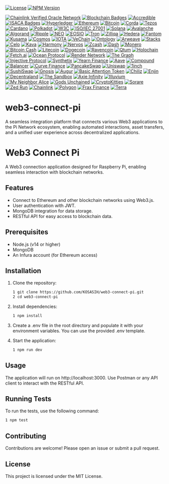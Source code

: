 [![License](https://img.shields.io/badge/license-MIT-brightgreen.svg?style=for-the-badge)](https://opensource.org/licenses/MIT)
[![NPM Version](https://img.shields.io/npm/v/your-package-name.svg?style=for-the-badge)](https://www.npmjs.com/package/your-package-name)

[![Chainlink Verified Oracle Network](https://img.shields.io/badge/Chainlink-Verified%20Oracle%20Network-3498DB?style=for-the-badge&logo=chainlink&logoColor=white)](https://chain.link/)
[![Blockchain Badges](https://img.shields.io/badge/Blockchain%20Badges-Digital%20Credentials-4CAF50?style=for-the-badge)](https://www.blockchainbadges.com/)
[![Accredible](https://img.shields.io/badge/Accredible-Digital%20Credentials-FF9800?style=for-the-badge)](https://www.accredible.com/)
[![ISACA Badges](https://img.shields.io/badge/ISACA-Open%20Badges-0072C6?style=for-the-badge)](https://www.isaca.org/credentialing/credentialing-badges)
[![Hyperledger](https://img.shields.io/badge/Hyperledger-Project-00BFFF?style=for-the-badge&logo=hyperledger&logoColor=white)](https://www.hyperledger.org/)
[![Ethereum](https://img.shields.io/badge/Ethereum-Blockchain-3C3C3D?style=for-the-badge&logo=ethereum&logoColor=white)](https://ethereum.org/)
[![Bitcoin](https://img.shields.io/badge/Bitcoin-Cryptocurrency-F7931A?style=for-the-badge&logo=bitcoin&logoColor=white)](https://bitcoin.org/)
[![Corda](https://img.shields.io/badge/Corda-Blockchain-00A3E0?style=for-the-badge&logo=corda&logoColor=white)](https://www.corda.net/)
[![Tezos](https://img.shields.io/badge/Tezos-Blockchain-000000?style=for-the-badge&logo=tezos&logoColor=white)](https://tezos.com/)
[![Cardano](https://img.shields.io/badge/Cardano-Blockchain-3CCBDA?style=for-the-badge&logo=cardano&logoColor=white)](https://www.cardano.org/)
[![Polkadot](https://img.shields.io/badge/Polkadot-Blockchain-EC4C3D?style=for-the-badge&logo=polkadot&logoColor=white)](https://polkadot.network/)
[![W3C](https://img.shields.io/badge/W3C-Standards-005A8B?style=for-the-badge&logo=w3c&logoColor=white)](https://www.w3.org/)
[![ISO/IEC 27001](https://img.shields.io/badge/ISO/IEC%2027001-Information%20Security-FFCC00?style=for-the-badge)](https://www.iso.org/isoiec-27001-information-security.html)
[![Solana](https://img.shields.io/badge/Solana-Blockchain-65B3F0?style=for-the-badge&logo=solana&logoColor=white)](https://solana.com/)
[![Avalanche](https://img.shields.io/badge/Avalanche-Blockchain-EB5757?style=for-the-badge&logo=avalanche&logoColor=white)](https://www.avax.network/)
[![Algorand](https://img.shields.io/badge/Algorand-Blockchain-00A3E0?style=for-the-badge&logo=algorand&logoColor=white)](https://www.algorand.com/)
[![Ripple](https://img.shields.io/badge/Ripple-Blockchain-00A8E0?style=for-the-badge&logo=ripple&logoColor=white)](https://ripple.com/)
[![NEO](https://img.shields.io/badge/NEO-Blockchain-00BFFF?style=for-the-badge&logo=neo&logoColor=white)](https://neo.org/)
[![EOSIO](https://img.shields.io/badge/EOSIO-Blockchain-00B4D8?style=for-the-badge&logo=eos&logoColor=white)](https://eos.io/)
[![Tron](https://img.shields.io/badge/Tron-Blockchain-FF6A00?style=for-the-badge&logo=tron&logoColor=white)](https://tron.network/)
[![Zilliqa](https://img.shields.io/badge/Zilliqa-Blockchain-1C1C1C?style=for-the-badge&logo=zilliqa&logoColor=white)](https://zilliqa.com/)
[![Hedera](https://img.shields.io/badge/Hedera-Blockchain-00B2A9?style=for-the-badge&logo=hedera&logoColor=white)](https://www.hedera.com/)
[![Fantom](https://img.shields.io/badge/Fantom-Blockchain-1B1F24?style=for-the-badge&logo=fantom&logoColor=white)](https://fantom.foundation/)
[![Kusama](https://img.shields.io/badge/Kusama-Blockchain-6C6C6C?style=for-the-badge&logo=kusama&logoColor=white)](https://kusama.network/)
[![Cosmos](https://img.shields.io/badge/Cosmos-Blockchain-2B2D42?style=for-the-badge&logo=cosmos&logoColor=white)](https://cosmos.network/)
[![IOTA](https://img.shields.io/badge/IOTA-Blockchain-4B8BBE?style=for-the-badge&logo=iota&logoColor=white)](https://www.iota.org/)
[![VeChain](https://img.shields.io/badge/VeChain-Blockchain-4B4B4B?style=for-the-badge&logo=vechain&logoColor=white)](https://www.vechain.org/)
[![Ontology](https://img.shields.io/badge/Ontology-Blockchain-00A3E0?style=for-the-badge&logo=ontology&logoColor=white)](https://ont.io/)
[![Arweave](https://img.shields.io/badge/Arweave-Blockchain-4B8BBE?style=for-the-badge&logo=arweave&logoColor=white)](https://www.arweave.org/)
[![Stacks](https://img.shields.io/badge/Stacks-Blockchain-3D3D3D?style=for-the-badge&logo=stacks&logoColor=white)](https://www.stacks.co/)
[![Celo](https://img.shields.io/badge/Celo-Blockchain-00BFAE?style=for-the-badge&logo=celo&logoColor=white)](https://celo.org/)
[![Kava](https://img.shields.io/badge/Kava-Blockchain-4B8BBE?style=for-the-badge&logo=kava&logoColor=white)](https://www.kava.io/)
[![Harmony](https://img.shields.io/badge/Harmony-Blockchain-2D6BFF?style=for-the-badge&logo=harmony&logoColor=white)](https://www.harmony.one/)
[![Nervos](https://img.shields.io/badge/Nervos-Blockchain-FF4B00?style=for-the-badge&logo=nervos&logoColor=white)](https://www.nervos.org/)
[![Zcash](https://img.shields.io/badge/Zcash-Cryptocurrency-EC8C00?style=for-the-badge&logo=zcash&logoColor=white)](https://z.cash/)
[![Dash](https://img.shields.io/badge/Dash-Cryptocurrency-00BFFF?style=for-the-badge&logo=dash&logoColor=white)](https://www.dash.org/)
[![Monero](https://img.shields.io/badge/Monero-Cryptocurrency-FF6600?style=for-the-badge&logo=monero&logoColor=white)](https://www.getmonero.org/)
[![Bitcoin Cash](https://img.shields.io/badge/Bitcoin%20Cash-Cryptocurrency-8CC51F?style=for-the-badge&logo=bitcoin&logoColor=white)](https://www.bitcoincash.org/)
[![Litecoin](https://img.shields.io/badge/Litecoin-Cryptocurrency-4C4C4C?style=for-the-badge&logo=litecoin&logoColor=white)](https://litecoin.com/)
[![Dogecoin](https://img.shields.io/badge/Dogecoin-Cryptocurrency-C2A83D?style=for-the-badge&logo=dogecoin&logoColor=white)](https://dogecoin.com/)
[![Ravencoin](https://img.shields.io/badge/Ravencoin-Cryptocurrency-8B0000?style=for-the-badge&logo=ravencoin&logoColor=white)](https://ravencoin.org/)
[![Qtum](https://img.shields.io/badge/Qtum-Blockchain-00BFFF?style=for-the-badge&logo=qtum&logoColor=white)](https://qtum.org/)
[![Holochain](https://img.shields.io/badge/Holochain-Blockchain-FF4B00?style=for-the-badge&logo=holochain&logoColor=white)](https://holochain.org/)
[![Fetch.ai](https://img.shields.io/badge/Fetch.ai-Blockchain-00BFFF?style=for-the-badge&logo=fetch-ai&logoColor=white)](https://fetch.ai/)
[![Ocean Protocol](https://img.shields.io/badge/Ocean%20Protocol-Blockchain-0072B8?style=for-the-badge&logo=oceanprotocol&logoColor=white)](https://oceanprotocol.com/)
[![Render Network](https://img.shields.io/badge/Render%20Network-Blockchain-FF3D00?style=for-the-badge&logo=render&logoColor=white)](https://render.com/)
[![The Graph](https://img.shields.io/badge/The%20Graph-Blockchain-00BFFF?style=for-the-badge&logo=thegraph&logoColor=white)](https://thegraph.com/)
[![Injective Protocol](https://img.shields.io/badge/Injective%20Protocol-Blockchain-4B8BBE?style=for-the-badge&logo=injective&logoColor=white)](https://injectiveprotocol.com/)
[![Synthetix](https://img.shields.io/badge/Synthetix-Blockchain-00BFFF?style=for-the-badge&logo=synthetix&logoColor=white)](https://synthetix.io/)
[![Yearn Finance](https://img.shields.io/badge/Yearn%20Finance-Blockchain-FFD700?style=for-the-badge&logo=yearn&logoColor=white)](https://yearn.finance/)
[![Aave](https://img.shields.io/badge/Aave-Blockchain-3A3A3A?style=for-the-badge&logo=aave&logoColor=white)](https://aave.com/)
[![Compound](https://img.shields.io/badge/Compound-Blockchain-00BFFF?style=for-the-badge&logo=compound&logoColor=white)](https://compound.finance/)
[![Balancer](https://img.shields.io/badge/Balancer-Blockchain-FF007A?style=for-the-badge&logo=balancer&logoColor=white)](https://balancer.finance/)
[![Curve Finance](https://img.shields.io/badge/Curve%20Finance-Blockchain-00BFFF?style=for-the-badge&logo=curve&logoColor=white)](https://curve.fi/)
[![PancakeSwap](https://img.shields.io/badge/PancakeSwap-Blockchain-FEBB00?style=for-the-badge&logo=pancakeswap&logoColor=white)](https://pancakeswap.finance/)
[![Uniswap](https://img.shields.io/badge/Uniswap-Blockchain-FF007A?style=for-the-badge&logo=uniswap&logoColor=white)](https://uniswap.org/)
[![1inch](https://img.shields.io/badge/1inch-Blockchain-00BFFF?style=for-the-badge&logo=1inch&logoColor=white)](https://1inch.io/)
[![SushiSwap](https://img.shields.io/badge/SushiSwap-Blockchain-FF007A?style=for-the-badge&logo=sushi&logoColor=white)](https://sushi.com/)
[![Gnosis](https://img.shields.io/badge/Gnosis-Blockchain-00BFFF?style=for-the-badge&logo=gnosis&logoColor=white)](https://gnosis.io/)
[![Augur](https://img.shields.io/badge/Augur-Blockchain-FF007A?style=for-the-badge&logo=augur&logoColor=white)](https://augur.net/)
[![Basic Attention Token](https://img.shields.io/badge/Basic%20Attention%20Token-Blockchain-FF6F20?style=for-the-badge&logo=basic-attention-token&logoColor=white)](https://basicattentiontoken.org/)
[![Chiliz](https://img.shields.io/badge/Chiliz-Blockchain-00A3E0?style=for-the-badge&logo=chiliz&logoColor=white)](https://chiliz.com/)
[![Enjin](https://img.shields.io/badge/Enjin-Blockchain-00BFFF?style=for-the-badge&logo=enjin&logoColor=white)](https://enjin.io/)
[![Decentraland](https://img.shields.io/badge/Decentraland-Blockchain-4B8BBE?style=for-the-badge&logo=decentraland&logoColor=white)](https://decentraland.org/)
[![The Sandbox](https://img.shields.io/badge/The%20Sandbox-Blockchain-00BFFF?style=for-the-badge&logo=sandbox&logoColor=white)](https://www.sandbox.game/)
[![Axie Infinity](https://img.shields.io/badge/Axie%20Infinity-Blockchain-00BFFF?style=for-the-badge&logo=axie-infinity&logoColor=white)](https://axieinfinity.com/)
[![Illuvium](https://img.shields.io/badge/Illuvium-Blockchain-00BFFF?style=for-the-badge&logo=illuvium&logoColor=white)](https://illuvium.io/)
[![My Neighbor Alice](https://img.shields.io/badge/My%20Neighbor%20Alice-Blockchain-FF6F20?style=for-the-badge&logo=my-neighbor-alice&logoColor=white)](https://myneighboralice.com/)
[![Gods Unchained](https://img.shields.io/badge/Gods%20Unchained-Blockchain-FF6F20?style=for-the-badge&logo=gods-unchained&logoColor=white)](https://godsunchained.com/)
[![CryptoKitties](https://img.shields.io/badge/CryptoKitties-Blockchain-00BFFF?style=for-the-badge&logo=cryptokitties&logoColor=white)](https://www.cryptokitties.co/)
[![Sorare](https://img.shields.io/badge/Sorare-Blockchain-00BFFF?style=for-the-badge&logo=sorare&logoColor=white)](https://sorare.com/)
[![Zed Run](https://img.shields.io/badge/Zed%20Run-Blockchain-FF6F20?style=for-the-badge&logo=zed-run&logoColor=white)](https://zed.run/)
[![Chainlink](https://img.shields.io/badge/Chainlink-Blockchain-00BFFF?style=for-the-badge&logo=chainlink&logoColor=white)](https://chain.link/)
[![Polygon](https://img.shields.io/badge/Polygon-Blockchain-8C3DFF?style=for-the-badge&logo=polygon&logoColor=white)](https://polygon.technology/)
[![Frax Finance](https://img.shields.io/badge/Frax%20Finance-Blockchain-00BFFF?style=for-the-badge&logo=frax&logoColor=white)](https://frax.finance/)
[![Terra](https://img.shields.io/badge/Terra-Blockchain-00BFFF?style=for-the-badge&logo=terra&logoColor=white)](https://terra.money/)

# web3-connect-pi
A seamless integration platform that connects various Web3 applications to the Pi Network ecosystem, enabling automated interactions, asset transfers, and a unified user experience across decentralized applications.

# Web3 Connect Pi

A Web3 connection application designed for Raspberry Pi, enabling seamless interaction with blockchain networks.

## Features

- Connect to Ethereum and other blockchain networks using Web3.js.
- User authentication with JWT.
- MongoDB integration for data storage.
- RESTful API for easy access to blockchain data.

## Prerequisites

- Node.js (v14 or higher)
- MongoDB
- An Infura account (for Ethereum access)

## Installation

1. Clone the repository:

   ```bash
   1 git clone https://github.com/KOSASIH/web3-connect-pi.git
   2 cd web3-connect-pi
   ```

2. Install dependencies:

   ```bash
   1 npm install
   ```
   
3. Create a .env file in the root directory and populate it with your environment variables. You can use the provided .env template.

4. Start the application:

   ```bash
   1 npm run dev
   ```
   
## Usage
The application will run on http://localhost:3000.
Use Postman or any API client to interact with the RESTful API.

## Running Tests
To run the tests, use the following command:

   ```bash
   1 npm test
   ```

## Contributing
Contributions are welcome! Please open an issue or submit a pull request.

## License
This project is licensed under the MIT License.
